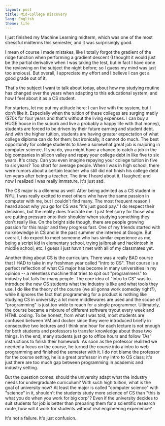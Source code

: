 ```yaml
---
layout: post
title: Mid-College Discovery
lang: English
theme: life
---
```


I just finished my Machine Learning midterm, which was one of the most stressful midterms this semester, and it was surprisingly good.

I mean of course I made mistakes, like I totally forgot the gradient of the ridge function when performing a gradient descent (I thought it would just be the partial derivative when I was taking the test, but in fact I have done the reviewing on the subject the night before; so I guess my mind was just too anxious). But overall, I appreciate my effort and I believe I can get a good grade out of it.

That's the subject I want to talk about today, about how my studying routine has changed over the years when adapting to this educational system, and how I feel about it as a CS student.

For starters, let me put my attitude here: I can live with the system, but I don't like it. Especially when the tuition of these colleges are surging madly ($70k for four years and that's without the living expenses. I can buy a HUGE house in the suburb and live a probably a happy life with that money), students are forced to be driven by their future earning and student debt. And with the higher tuition, students are having greater expectation of what college diploma can do for them; but ironically, it cannot do much. The best opportunity for college students to have a somewhat great job is majoring in computer science. If you do, you might have a chance to catch a job in the big companies in silicon valley and repay your college debt in like five to six years. It's crazy. Can you even imagine repaying your college tuition in five to six years? Too short for average people. When I was in high school, there were rumors about a certain teacher who still did not finish his college debt ten years after being a teacher. The time I heard about it, I laughed; and now I realized I was really immature. It's just sad.

The CS major is a dilemma as well. After being admited as a CS student in NYU, I was really excited to meet others who have the same passion in computer with me, but I couldn't find many. The most frequent reason I heard about why you go for CS was "it's just good pay." I do respect their decisions, but the reality does frustrate me. I just feel sorry for those who are putting pressure onto their shoulder when studying something they don't really like. On the bright side though, there are people growing passion for this major and they progress fast. One of my friends started with no knowledge in CS and in the past summer she interned at Google. But overall, I do expect to meet someone who has similar experience as me, being a script kid in elementary school, trying jailbreak and hackintosh in middle school, etc. I guess I just havn't met with all of my classmates yet.

Another thing about CS is the curriculum. There was a really BAD course that I HAD to take in my freshman year called "Intro to CS". That course is a perfect reflection of what CS major has become in many universities in my opinion -- a relentless machine that tries to spit out "programmers" to industry but fails for many people. The core idea of "Intro to CS" was to introduce the new CS students what the industry is like and what tools they use. I do like the theory of the course (we all gonna work someday right?), while it ignores the fact that programming for a product is nothing like studying CS in university; a lot more middlewares are used and the scope of "programming" is just too wide to reach for a single programmer. Ultimately, the course became a mixture of different software tryout every week and HTML coding. To be honest, from what I was told, most students are confused between VM and docker since they were introduced briefly in consecutive two lectures and I think one hour for each lecture is not enough for both students and professors to transfer knowledge about those two things. In the end, many students just go to office hours and follow TAs' instructions to finish their homework. As soon as the professor realized we needed a focus on the course, he turned the course into a intro to web programming and finished the semester with it. I do not blame the professor for the course setting, he is a great professor in my Intro to OS class; it's just there are too much gap between programming in academic and industry setting.

But the question comes: should the university adapt what the industry needs for undergraduate curriculum? With such high tuition, what is the goal of university now? At least the major is called "computer science" with "science" in it, shouldn't the students study more science of CS than "this is what you do when you work for big corp"? Even if the university decides to suit students for job is better than preparing them for a scientific research route, how will it work for students without real engineering experience?

It's not a failure. It's just confusion.